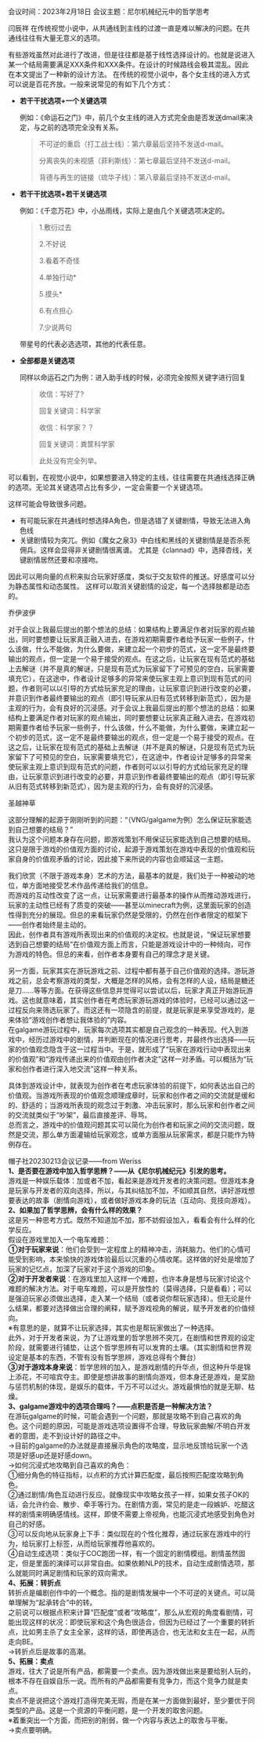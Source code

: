

会议时间：2023年2月18日
会议主题：尼尔机械纪元中的哲学思考

闫辰祥
在传统视觉小说中，从共通线到主线的过渡一直是难以解决的问题。在共通线往往有大量无意义的选项。

有些游戏虽然对此进行了改进，但是往往都是基于线性选择设计的。也就是说进入某一个结局需要满足XXX条件和XXX条件。在设计的时候路线会极其混乱。因此在本文提出了一种新的设计方法。
在传统的视觉小说中，各个女主线的进入方式可以说是百花齐放。一般来说常见的有如下几个方式：

- **若干干扰选项+一个关键选项**

  例如：《命运石之门》中，前几个女主线的进入方式完全由是否发送dmail来决定，与之前的选项完全没有关系。

  > 不可逆的重启（打工战士线）：第六章最后坚持不发送d-mail。
  >
  > 分离丧失的未视感（菲利斯线）：第七章最后坚持不发送d-mail。
  >
  > 背德与再生的链接（琉华子线）：第八章最后坚持不发送d-mail。

- **若干干扰选项+若干关键选项**

  例如：《千恋万花》中，小丛雨线，实际上是由几个关键选项决定的。

  > 1.敷衍过去
  >
  > 2.不好说
  >
  > 3.看着不奇怪
  >
  > 4.单独行动*
  >
  > 5.摸头*
  >
  > 6.有点担心
  >
  > 7.少说两句

  带星号的代表必选选项，其他的代表任意。

- **全部都是关键选项**

  同样以命运石之门为例：进入助手线的时候，必须完全按照关键字进行回复

  >  收信：写好了?
  >
  > 回复关键词：科学家
  >
  > 收信：科学家？？
  >
  > 回复关键词：粪筐科学家
  >
  > 此处没有完全列举。

  

可以看到，在视觉小说中，如果想要进入特定的主线，往往需要在共通线选择正确的选项。无论其关键选项占比有多少，一定会需要一个关键选项。

这样可能会导致很多问题。

- 有可能玩家在共通线时想选择A角色，但是选错了关键剧情，导致无法进入角色线
- 关键剧情较为突兀。例如《魔女之泉3》中白线和黑线的关键剧情是是否杀死佣兵。这样会显得非关键剧情很离谱。
   尤其是《clannad》中，选择杏线，关键剧情居然还要和凉接吻。


因此可以用向量的点积来拟合玩家好感度，类似于交友软件的推送。好感度可以分为静态属性和动态属性。
这样可以取消关键剧情的设定，每一个选择肢都是动态的。




乔伊波伊

对于会议上我最后提出的那个想法的总结：如果结构上要满足作者对玩家的观点输出，同时要想要让玩家真正融入进去，在游戏初期需要作者给予玩家一些例子，什么该做，什么不能做，为什么要做，来建立起一个初步的范式，这一定不是最终要输出的观点，但一定是一个易于接受的观点。在这之后，让玩家在现有范式的基础上去解谜（并不是真的解谜，只是现有范式为玩家留下了可预见的空白，玩家需要填充它），在这途中，作者设计足够多的异常来使玩家主观上意识到现有范式的问题，作者则可以以引导的方式给玩家充足的理由，让玩家意识到进行改变的必要，并意识到作者最终要输出的观点（即引导玩家从旧有范式转移到新范式），因为是主观的行为，会有良好的沉浸感。对于会议上我最后提出的那个想法的总结：如果结构上要满足作者对玩家的观点输出，同时要想要让玩家真正融入进去，在游戏初期需要作者给予玩家一些例子，什么该做，什么不能做，为什么要做，来建立起一个初步的范式，这一定不是最终要输出的观点，但一定是一个易于接受的观点。在这之后，让玩家在现有范式的基础上去解谜（并不是真的解谜，只是现有范式为玩家留下了可预见的空白，玩家需要填充它），在这途中，作者设计足够多的异常来使玩家主观上意识到现有范式的问题，作者则可以以引导的方式给玩家充足的理由，让玩家意识到进行改变的必要，并意识到作者最终要输出的观点（即引导玩家从旧有范式转移到新范式），因为是主观的行为，会有良好的沉浸感。


圣越神草

这部分理解的起源于刚刚听到的问题：“（VNG/galgame为例）怎么保证玩家能选到自己想要的结局？”  
我认为这个问题本身存在问题，即游戏策划不用保证玩家能选到自己想要的结局。这只是限于游戏的价值观方面的讨论，起源于游戏策划在游戏中表现的价值观和玩家自身的价值观矛盾的讨论，因此接下来所说的内容也会顺延这一主题。  
  
我们欣赏（不限于游戏本身）艺术的方法，最基本的就是，我们处于一种被动的地位，单方面地接受艺术作品传递给我们的信息。  
而游戏的互动性改变了这一点，让玩家需要进行最基本的操作从而推动游戏进行，玩家的主动性已经有了质变的突破——甚至以minecraft为例，这里面玩家的创造性得到充分的展现。但总的来看玩家仍然是受限的，仍然在创作者限定的框架下——创作者始终是主动的。  
因此，创作者具有游戏所表现出来的价值观的决定权。也就是说，“保证玩家想要选到自己想要的结局”在价值观方面上而言，只能是游戏设计中的一种倾向，可作为游戏的特色。但总的来看，创作者本身要有自己的理念才是关键。  
  
另一方面，玩家其实在游玩游戏之前、过程中都有基于自己价值观的选择。游玩游戏之前，总会考察游戏的类型，大概是怎样的风格，会有怎样的人设，结局是糖还是刀……等等方面。在获得这些信息并觉得可以尝试以后，玩家才真正开始游玩游戏。这也就意味着，其实创作者在考虑玩家游玩游戏的体验时，已经可以通过这一过程反向来筛选玩家了。而这还有一项隐含的前提，就是玩家是来享受游戏的，是来体验“游戏创作者想让我体验的”内容。  
在galgame游玩过程中，玩家每次选项其实都是自己观念的一种表现。代入到游戏中，经历过游戏中的剧情，并判断现在的情况进行思考，并最终作出选择——玩家的价值观念隐含于这一过程当中。于是，就形成了“玩家在游戏行动中表现出来的价值观”和“游戏传递出来的价值观由创作者决定”这样一对矛盾。可以概括为“玩家和创作者进行深入地交流”这样一种关系。  
  
具体到游戏设计中，就表现为创作者在考虑玩家体验的前提下，如何表达出自己的价值观。当游戏所表现的价值观念顺理成章时，玩家和创作者之间的交流就是缓和的、舒适的；当游戏所表现的观念过于刺激、冲击玩家时，那么玩家和创作者之间的交流就类似于“吵架”，最后直接差评、辱骂。  
总而言之，游戏中的价值观问题其实可以简化为创作者和玩家之间的交流问题，既然是交流，那么单方面灌输给玩家观念，或单方面服从玩家需求，都是只能作为特例存在。


帽子社20230213会议记录——from Weriss  
**1、是否要在游戏中加入哲学思辨？——从《尼尔机械纪元》引发的思考。**  
游戏是一种娱乐载体：加或者不加，看起来是游戏开发者的决策问题。但游戏本身是玩家与开发者的双向选择，所以，与其纠结加不加，不如顺其自然，讲好游戏想要表达的故事（剧情向游戏），或者做好游戏本身的玩法（互动向、竞技向游戏）。  
**2、如果加了哲学思辨，会有什么样的效果？**  
这是另一种思考方式。既然不知道加不加，那不妨假设加入，看看会有什么样的化学反应。  
假设在游戏里加入一个电车难题：  
**①对于玩家来说**：他们会受到一定程度上的精神冲击，消耗脑力。他们的心情可能受到影响，本来愉快的游戏体验最后以沉重的心情收尾。这样做的好处是增加了玩家的记忆点，加深了玩家对于这个游戏的印象。  
**②对于开发者来说**：在游戏里加入这样一个难题，也许本身是想与玩家讨论这个难题的解决方法。对于电车难题，可以是开放性的（莫得选择，只是看看）；可以是强迫玩家必须做出选择，走入某一个结局（或者说你帮玩家选择）。但无论是什么结果，都要对选择做出合理的阐释，赋予游戏视角的解说，赋予开发者的价值倾向。  
※有意思的是，就算不让玩家选择，其实也是帮玩家做出了一种选择。  
此外，对于开发者来说，为了让游戏里的哲学思辨不突兀，在剧情和世界观的设定阶段，就需要进行铺垫，让这个哲学思辨有可以发育的土壤。（其实剧情和世界观设定是基本的东西，不管有没有哲学思辨，游戏总得有个舞台）  
**③对于游戏本身来说**：哲学思辨的加入，是游戏剧情的升华点，但这种升华是锦上添花，不可喧宾夺主。即使是想讲故事的剧情向游戏，但本身还是游戏，是奖励与惩罚机制的体现，是娱乐的载体，千万不可以过火。游戏最惧怕的就是无聊、枯燥。  
**3、galgame游戏中的选项合理吗？——点积是否是一种解决方法？**  
在游玩galgame的时候，可能会遇到一个问题，那就是攻略不到自己喜欢的角色。这个问题的原因，可能是游戏选项设置得不合理，导致玩家曲解/不明白开发者的意图，走不到设计好的路径之中。  
->目前的galgame的办法就是直接展示角色的攻略度，显示地反馈给玩家一个选项是好感up还是好感down。  
->如何沉浸式地攻略到自己喜欢的角色：  
①细分角色的特征指标，以点积的方式计算匹配度，最后按照匹配度攻略到角色。  
②通过剧情/角色互动进行反应。就像现实中攻略女孩子一样，如果女孩子OK的话，会允许约会、散步、牵手等行为。在剧情方面，常见的是走一段嫉妒、吃醋这样的剧情来明确感情线。这样，即使不需要上帝视角，也能沉浸式地感受到角色对自己的好感。  
③可以反向地从玩家身上下手：类似现在的个性化推荐，通过玩家在游戏中的行为，给玩家打上标签，从而给玩家推荐他喜欢的。  
④自动生成选项：类似于COC跑团一样，有一个固定的剧情模组。剧情虽然固定，但是里面的演绎可以非常自由。如果依赖NLP的技术，自动生成剧情选项，那么就能同时满足剧情和玩家的双向需求。  
**4、拓展：转折点**  
转折点是编剧创作中的一个概念。指的是剧情发展中一个不可逆的关键点。可以简单理解为“起承转合”中的转。  
之前说可以根据点积来计算“匹配度”或者“攻略度”，那么从宏观的角度看剧情，可能出现这样的状况：即使玩家和这个角色很适合，但因为已经过了一个重要的转折点，比如男主杀了女主全家，这样的话，即使再适合，也无法和女主在一起，从而走向BE。  
->转折点后是故事的高潮。  
**5、拓展：卖点**  
游戏，往大了说是所有产品，都需要一个卖点。因为游戏做出来是要给别人玩的，根本不存在自娱自乐一说。而所有的产品都需要有竞争力，而这个竞争力就是卖点。  
卖点不是说把这个游戏打造得完美无瑕，而是在某一方面做到最好，至少要优于同类型的产品。这是一个资源的平衡问题，是一个开发的取舍问题。  
※着重突出一个方面，而把别的削弱，做一个内容与表达上的取舍与平衡。  
->卖点要明确。